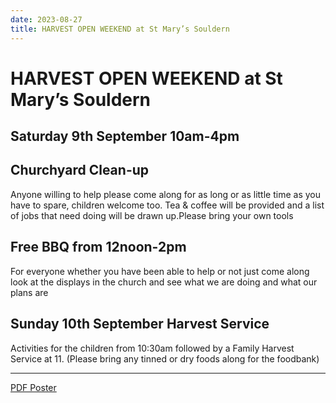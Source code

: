 ```yaml
---
date: 2023-08-27
title: HARVEST OPEN WEEKEND at St Mary’s Souldern
---
```


# HARVEST OPEN WEEKEND at St Mary’s Souldern

## Saturday 9th September 10am-4pm

## Churchyard Clean-up

Anyone willing to help please come along for as long or as little
time as you have to spare, children welcome too. Tea & coffee
will be provided and a list of jobs that need doing will be drawn
up.Please bring your own tools


## Free BBQ from 12noon-2pm
For everyone whether you have been able to help or not just
come along look at the displays in the church and see what we
are doing and what our plans are

## Sunday 10th September Harvest Service
Activities for the children from 10:30am followed by a Family
Harvest Service at 11. (Please bring any tinned or dry foods
along for the foodbank)

-----

[PDF Poster](harvest-2023.pdf)
